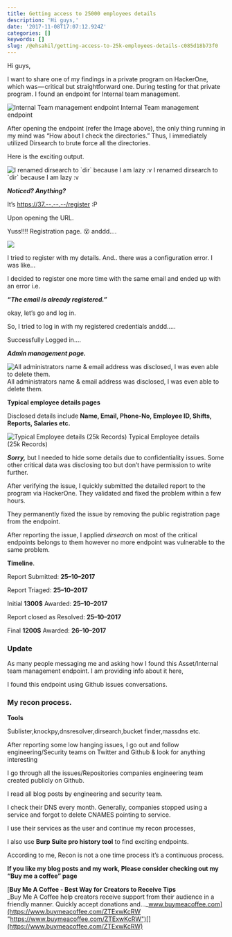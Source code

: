 ```yaml
---
title: Getting access to 25000 employees details
description: 'Hi guys,'
date: '2017-11-08T17:07:12.924Z'
categories: []
keywords: []
slug: /@ehsahil/getting-access-to-25k-employees-details-c085d18b73f0
---
```


Hi guys,

I want to share one of my findings in a private program on HackerOne, which was — critical but straightforward one. During testing for that private program. I found an endpoint for Internal team management.

![Internal Team management endpoint](https://cdn-images-1.medium.com/max/800/1*gaorKvd3BUxEl0nxbvCK9Q.png)
Internal Team management endpoint

After opening the endpoint (refer the Image above), the only thing running in my mind was “How about I check the directories.” Thus, I immediately utilized Dirsearch to brute force all the directories.

Here is the exciting output.

![I renamed dirsearch to \`dir\` because I am lazy :v](https://cdn-images-1.medium.com/max/800/1*qLcRlf4A_IQIWz7Qth1Xdw.png)
I renamed dirsearch to \`dir\` because I am lazy :v

**_Noticed? Anything?_**

It’s [https://37.--.--.--/register](http://s2.quickmeme.com/img/c5/c595586b491836bb2135fb603c2f4e5997ce0e2f8e41c30a81af650f568eaff8.jpg) :P

Upon opening the URL.

Yuss!!!! Registration page. 😮 anddd….

![](https://cdn-images-1.medium.com/max/800/1*SsXM8Vo5Wpip7hiaqVr-iw.png)

I tried to register with my details. And.. there was a configuration error. I was like…

I decided to register one more time with the same email and ended up with an error i.e.

**_“The email is already registered.”_**

okay, let’s go and log in.

So, I tried to log in with my registered credentials anddd…..

Successfully Logged in….

**_Admin management page._**

![All administrators name & email address was disclosed, I was even able to delete them.](https://cdn-images-1.medium.com/max/800/1*7tBKZpxAIOxG5wyUIDIGtg.png)
All administrators name & email address was disclosed, I was even able to delete them.

**Typical employee details pages**

Disclosed details include **Name, Email, Phone-No, Employee ID, Shifts, Reports, Salaries etc.**

![Typical Employee details (25k Records)](https://cdn-images-1.medium.com/max/800/1*AgTMv_sZ3X9ffgKF9pCP0Q.png)
Typical Employee details (25k Records)

**_Sorry,_** but I needed to hide some details due to confidentiality issues. Some other critical data was disclosing too but don’t have permission to write further.

After verifying the issue, I quickly submitted the detailed report to the program via HackerOne. They validated and fixed the problem within a few hours.

They permanently fixed the issue by removing the public registration page from the endpoint.

After reporting the issue, I applied _dirsearch_ on most of the critical endpoints belongs to them however no more endpoint was vulnerable to the same problem.

**Timeline**.

Report Submitted: **25–10–2017**

Report Triaged: **25–10–2017**

Initial **1300$** Awarded: **25–10–2017**

Report closed as Resolved: **25–10–2017**

Final **1200$** Awarded: **26–10–2017**

### Update

As many people messaging me and asking how I found this Asset/Internal team management endpoint. I am providing info about it here,

I found this endpoint using Github issues conversations.

### My recon process.

**Tools**

Sublister,knockpy,dnsresolver,dirsearch,bucket finder,massdns etc.

After reporting some low hanging issues, I go out and follow engineering/Security teams on Twitter and Github & look for anything interesting

I go through all the issues/Repositories companies engineering team created publicly on Github.

I read all blog posts by engineering and security team.

I check their DNS every month. Generally, companies stopped using a service and forgot to delete CNAMES pointing to service.

I use their services as the user and continue my recon processes,

I also use **Burp Suite pro history tool** to find exciting endpoints.

According to me, Recon is not a one time process it’s a continuous process.

**If you like my blog posts and my work, Please consider checking out my “Buy me a coffee” page**

[**Buy Me A Coffee - Best Way for Creators to Receive Tips**  
_Buy Me A Coffee help creators receive support from their audience in a friendly manner. Quickly accept donations and…_www.buymeacoffee.com](https://www.buymeacoffee.com/ZTExwKcRW "https://www.buymeacoffee.com/ZTExwKcRW")[](https://www.buymeacoffee.com/ZTExwKcRW)